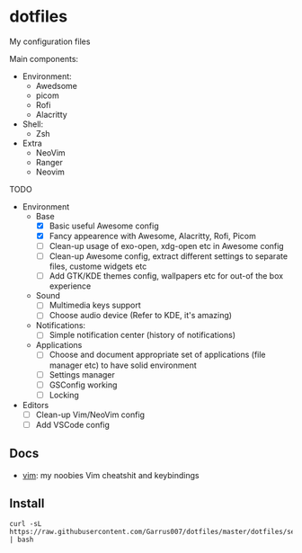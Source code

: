 # dotfiles
My configuration files

Main components:
 - Environment:
   - Awedsome
   - picom
   - Rofi
   - Alacritty
 - Shell:
   - Zsh
 - Extra
   - NeoVim
   - Ranger
   - Neovim

TODO
 - Environment
   - Base
     - [x] Basic useful Awesome config
     - [x] Fancy appearence with Awesome, Alacritty, Rofi, Picom
     - [ ] Clean-up usage of exo-open, xdg-open etc in Awesome config
     - [ ] Clean-up Awesome config, extract different settings to separate files, custome widgets etc
     - [ ] Add GTK/KDE themes config, wallpapers etc for out-of the box experience
   - Sound
     - [ ] Multimedia keys support
     - [ ] Choose audio device (Refer to KDE, it's amazing)
   - Notifications:
     - [ ] Simple notification center (history of notifications)
   - Applications
     - [ ] Choose and document appropriate set of applications (file manager etc) to have solid environment
     - [ ] Settings manager
     - [ ] GSConfig working
     - [ ] Locking
 - Editors
   - [ ] Clean-up Vim/NeoVim config
   - [ ] Add VSCode config

## Docs
 - [vim](dotfiles/doc/vim-cheatshit.md): my noobies Vim cheatshit and keybindings

## Install
```
curl -sL https://raw.githubusercontent.com/Garrus007/dotfiles/master/dotfiles/setup_dotfiles.sh | bash
```
